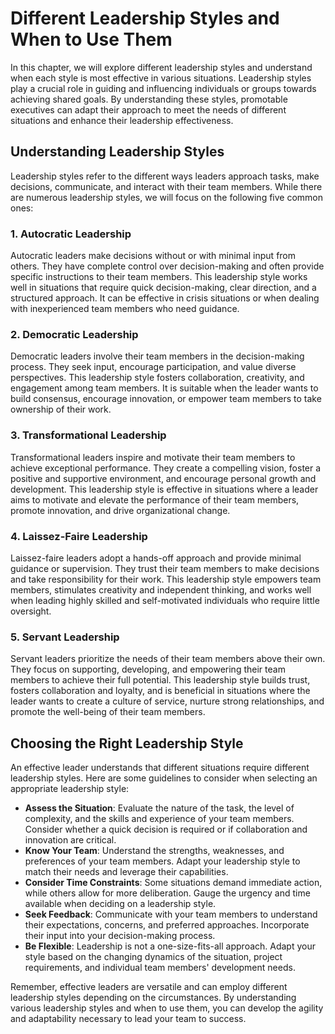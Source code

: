 Different Leadership Styles and When to Use Them
===========================================================

In this chapter, we will explore different leadership styles and understand when each style is most effective in various situations. Leadership styles play a crucial role in guiding and influencing individuals or groups towards achieving shared goals. By understanding these styles, promotable executives can adapt their approach to meet the needs of different situations and enhance their leadership effectiveness.

Understanding Leadership Styles
-------------------------------

Leadership styles refer to the different ways leaders approach tasks, make decisions, communicate, and interact with their team members. While there are numerous leadership styles, we will focus on the following five common ones:

### 1. Autocratic Leadership

Autocratic leaders make decisions without or with minimal input from others. They have complete control over decision-making and often provide specific instructions to their team members. This leadership style works well in situations that require quick decision-making, clear direction, and a structured approach. It can be effective in crisis situations or when dealing with inexperienced team members who need guidance.

### 2. Democratic Leadership

Democratic leaders involve their team members in the decision-making process. They seek input, encourage participation, and value diverse perspectives. This leadership style fosters collaboration, creativity, and engagement among team members. It is suitable when the leader wants to build consensus, encourage innovation, or empower team members to take ownership of their work.

### 3. Transformational Leadership

Transformational leaders inspire and motivate their team members to achieve exceptional performance. They create a compelling vision, foster a positive and supportive environment, and encourage personal growth and development. This leadership style is effective in situations where a leader aims to motivate and elevate the performance of their team members, promote innovation, and drive organizational change.

### 4. Laissez-Faire Leadership

Laissez-faire leaders adopt a hands-off approach and provide minimal guidance or supervision. They trust their team members to make decisions and take responsibility for their work. This leadership style empowers team members, stimulates creativity and independent thinking, and works well when leading highly skilled and self-motivated individuals who require little oversight.

### 5. Servant Leadership

Servant leaders prioritize the needs of their team members above their own. They focus on supporting, developing, and empowering their team members to achieve their full potential. This leadership style builds trust, fosters collaboration and loyalty, and is beneficial in situations where the leader wants to create a culture of service, nurture strong relationships, and promote the well-being of their team members.

Choosing the Right Leadership Style
-----------------------------------

An effective leader understands that different situations require different leadership styles. Here are some guidelines to consider when selecting an appropriate leadership style:

* **Assess the Situation**: Evaluate the nature of the task, the level of complexity, and the skills and experience of your team members. Consider whether a quick decision is required or if collaboration and innovation are critical.
* **Know Your Team**: Understand the strengths, weaknesses, and preferences of your team members. Adapt your leadership style to match their needs and leverage their capabilities.
* **Consider Time Constraints**: Some situations demand immediate action, while others allow for more deliberation. Gauge the urgency and time available when deciding on a leadership style.
* **Seek Feedback**: Communicate with your team members to understand their expectations, concerns, and preferred approaches. Incorporate their input into your decision-making process.
* **Be Flexible**: Leadership is not a one-size-fits-all approach. Adapt your style based on the changing dynamics of the situation, project requirements, and individual team members' development needs.

Remember, effective leaders are versatile and can employ different leadership styles depending on the circumstances. By understanding various leadership styles and when to use them, you can develop the agility and adaptability necessary to lead your team to success.
